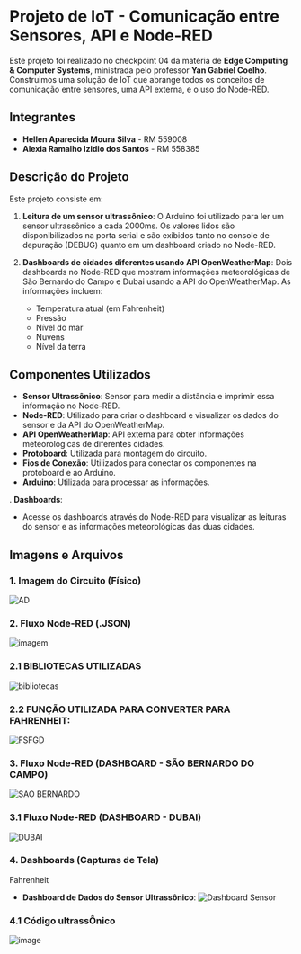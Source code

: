 # Projeto de IoT - Comunicação entre Sensores, API e Node-RED

Este projeto foi realizado no checkpoint 04 da matéria de **Edge Computing & Computer Systems**, ministrada pelo professor **Yan Gabriel Coelho**.
Construimos uma solução de IoT que abrange todos os conceitos de comunicação entre sensores, uma API externa, e o uso do Node-RED. 

## Integrantes

- **Hellen Aparecida Moura Silva** - RM 559008
- **Alexia Ramalho Izidio dos Santos** - RM 558385

## Descrição do Projeto

Este projeto consiste em:
1. **Leitura de um sensor ultrassônico**: O Arduino foi utilizado para ler um sensor ultrassônico a cada 2000ms. Os valores lidos são disponibilizados na porta serial e são exibidos tanto no console de depuração (DEBUG) quanto em um dashboard criado no Node-RED.
   
2. **Dashboards de cidades diferentes usando API OpenWeatherMap**: Dois dashboards no Node-RED que mostram informações meteorológicas de São Bernardo do Campo e Dubai usando a API do OpenWeatherMap. As informações incluem:
   - Temperatura atual (em Fahrenheit)
   - Pressão
   - Nível do mar
   - Nuvens
   - Nível da terra

## Componentes Utilizados

- **Sensor Ultrassônico**: Sensor para medir a distância e imprimir essa informação no Node-RED.
- **Node-RED**: Utilizado para criar o dashboard e visualizar os dados do sensor e da API do OpenWeatherMap.
- **API OpenWeatherMap**: API externa para obter informações meteorológicas de diferentes cidades.
- **Protoboard**: Utilizada para montagem do circuito.
- **Fios de Conexão**: Utilizados para conectar os componentes na protoboard e ao Arduino.
- **Arduino**: Utilizada para processar as informações.

. **Dashboards**:
   - Acesse os dashboards através do Node-RED para visualizar as leituras do sensor e as informações meteorológicas das duas cidades.

## Imagens e Arquivos

### 1. Imagem do Circuito (Físico)


![AD](https://github.com/user-attachments/assets/af1d4369-a9dc-4df2-a784-d93abb371ba5)

### 2. Fluxo Node-RED (.JSON)

![imagem](https://github.com/user-attachments/assets/de595fe5-99e7-4f71-8ec3-147d4893da31)

### 2.1 BIBLIOTECAS UTILIZADAS 
![bibliotecas](https://github.com/user-attachments/assets/dc859414-88c4-4fc1-9f80-6fa76d80f267)

### 2.2 FUNÇÃO UTILIZADA PARA CONVERTER PARA FAHRENHEIT:
![FSFGD](https://github.com/user-attachments/assets/7d592349-e333-42b0-9d58-870f49c9c68a)


### 3. Fluxo Node-RED (DASHBOARD - SÃO BERNARDO DO CAMPO)

![SAO BERNARDO](https://github.com/user-attachments/assets/767de49e-e82e-41f4-a247-f7cb6a13a010)

### 3.1 Fluxo Node-RED (DASHBOARD - DUBAI)

![DUBAI](https://github.com/user-attachments/assets/9b9a941f-17ff-4d31-8577-dc22231135a9)



### 4. Dashboards (Capturas de Tela)
Fahrenheit
- **Dashboard de Dados do Sensor Ultrassônico**:
  ![Dashboard Sensor](link_para_dashboard_sensor)

### 4.1 Código ultrassÔnico 

![image](https://github.com/user-attachments/assets/d830e8dd-5c8c-4279-9aa5-975da5a0823e)

